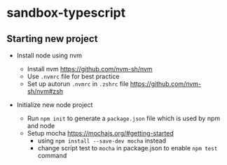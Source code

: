 # sandbox-typescript

## Starting new project

- Install node using nvm

  - Install nvm https://github.com/nvm-sh/nvm
  - Use `.nvmrc` file for best practice
  - Set up autorun `.nvmrc` in `.zshrc` file https://github.com/nvm-sh/nvm#zsh

- Initialize new node project
  - Run `npm init` to generate a `package.json` file which is used by npm and node
  - Setup mocha https://mochajs.org/#getting-started
    - using `npm install --save-dev mocha` instead
    - change script test to `mocha` in package.json to enable `npm test` command
